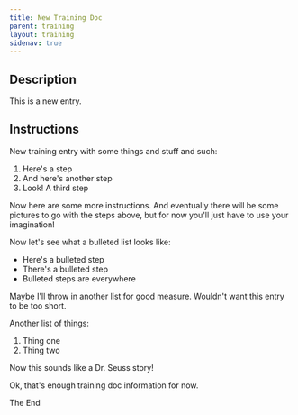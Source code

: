 ```yaml
---
title: New Training Doc
parent: training
layout: training
sidenav: true
---
```

## Description

This is a new entry.

## Instructions

New training entry with some things and stuff and such:

1. Here's a step
2. And here's another step
3. Look! A third step

Now here are some more instructions. And eventually there will be some pictures to go with the steps above, but for now you'll just have to use your imagination!

Now let's see what a bulleted list looks like:

* Here's a bulleted step
* There's a bulleted step
* Bulleted steps are everywhere

Maybe I'll throw in another list for good measure. Wouldn't want this entry to be too short.

Another list of things:

1. Thing one
2. Thing two

Now this sounds like a Dr. Seuss story!

Ok, that's enough training doc information for now.

The End
